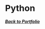 # Python
***<a href="https://github.com/MDRSamson/MaryDawnSamson-Portfolio" target="_blank">Back to Portfolio</a>***
